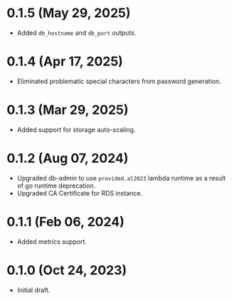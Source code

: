 # 0.1.5 (May 29, 2025)
* Added `db_hostname` and `db_port` outputs.

# 0.1.4 (Apr 17, 2025)
* Eliminated problematic special characters from password generation.

# 0.1.3 (Mar 29, 2025)
* Added support for storage auto-scaling.

# 0.1.2 (Aug 07, 2024)
* Upgraded db-admin to use `provided.al2023` lambda runtime as a result of go runtime deprecation.
* Upgraded CA Certificate for RDS instance.

# 0.1.1 (Feb 06, 2024)
* Added metrics support.

# 0.1.0 (Oct 24, 2023)
* Initial draft.
